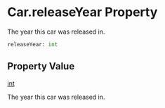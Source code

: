 # Car.releaseYear Property
The year this car was released in.

```Python
releaseYear: int
```

## Property Value
[int](https://docs.python.org/3/library/functions.html#int)

The year this car was released in.